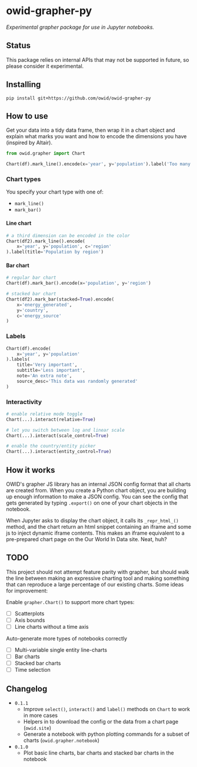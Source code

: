# owid-grapher-py

_Experimental grapher package for use in Jupyter notebooks._

## Status

This package relies on internal APIs that may not be supported in future, so please consider it experimental.

## Installing

```
pip install git+https://github.com/owid/owid-grapher-py
```

## How to use

Get your data into a tidy data frame, then wrap it in a chart object and explain what marks you want and how to encode the dimensions you have (inspired by Altair).

```python
from owid.grapher import Chart

Chart(df).mark_line().encode(x='year', y='population').label('Too many Koalas?')
```

### Chart types

You specify your chart type with one of:

- `mark_line()`
- `mark_bar()`

#### Line chart

```python
# a third dimension can be encoded in the color
Chart(df2).mark_line().encode(
    x='year', y='population', c='region'
).label(title='Population by region')
```

#### Bar chart

```python
# regular bar chart
Chart(df).mark_bar().encode(x='population', y='region')
```

```python
# stacked bar chart
Chart(df2).mark_bar(stacked=True).encode(
    x='energy_generated',
    y='country',
    c='energy_source'
)
```

### Labels

```python
Chart(df).encode(
    x='year', y='population'
).labels(
    title='Very important',
    subtitle='Less important',
    note='An extra note',
    source_desc='This data was randomly generated'
)
```

### Interactivity

```python
# enable relative mode toggle
Chart(...).interact(relative=True)
```

```python
# let you switch between log and linear scale
Chart(...).interact(scale_control=True)
```

```python
# enable the country/entity picker
Chart(...).interact(entity_control=True)
```

## How it works

OWID's grapher JS library has an internal JSON config format that all charts are created from. When you create a Python chart object, you are building up enough information to make a JSON config. You can see the config that gets generated by typing `.export()` on one of your chart objects in the notebook.

When Jupyter asks to display the chart object, it calls its `_repr_html_()` method, and the chart return an html snippet containing an iframe and some js to inject dynamic iframe contents. This makes an iframe equivalent to a pre-prepared chart page on the Our World In Data site. Neat, huh?

## TODO

This project should not attempt feature parity with grapher, but should walk the line between
making an expressive charting tool and making something that can reproduce a large percentage of
our existing charts. Some ideas for improvement:

Enable `grapher.Chart()` to support more chart types:

- [ ] Scatterplots
- [ ] Axis bounds
- [ ] Line charts without a time axis

Auto-generate more types of notebooks correctly

- [ ] Multi-variable single entity line-charts
- [ ] Bar charts
- [ ] Stacked bar charts
- [ ] Time selection

## Changelog

- `0.1.1`
    - Improve `select()`, `interact()` and `label()` methods on `Chart` to work in more cases
    - Helpers in to download the config or the data from a chart page (`owid.site`)
    - Generate a notebook with python plotting commands for a subset of charts (`owid.grapher.notebook`)
- `0.1.0`
    - Plot basic line charts, bar charts and stacked bar charts in the notebook
